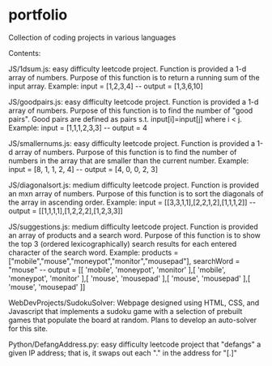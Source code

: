 # portfolio
Collection of coding projects in various languages

Contents:

JS/1dsum.js: easy difficulty leetcode project. Function is provided a 1-d array of numbers. Purpose of this function is to return a running sum of the input array.
Example: input = [1,2,3,4] -- output = [1,3,6,10]

JS/goodpairs.js: easy difficulty leetcode project. Function is provided a 1-d array of numbers. Purpose of this function is to find the number of "good pairs". Good pairs are defined as pairs s.t. input[i]=input[j] where i < j.
Example: input = [1,1,1,2,3,3] -- output = 4

JS/smallernums.js: easy difficulty leetcode project. Function is provided a 1-d array of numbers. Purpose of this function is to find the number of numbers in the array that are smaller than the current number.
Example: input = [8, 1, 1, 2, 4] -- output = [4, 0, 0, 2, 3]

JS/diagonalsort.js: medium difficulty leetcode project. Function is provided an mxn array of numbers. Purpose of this function is to sort the diagonals of the array in ascending order.
Example: input = [[3,3,1,1],[2,2,1,2],[1,1,1,2]] -- output = [[1,1,1,1],[1,2,2,2],[1,2,3,3]]

JS/suggestions.js: medium difficulty leetcode project. Function is provided an array of products and a search word. Purpose of this function is to show the top 3 (ordered lexicographically) search results for each entered character of the search word.
Example: products = ["mobile","mouse","moneypot","monitor","mousepad"], searchWord = "mouse" -- output = [[ 'mobile', 'moneypot', 'monitor' ],[ 'mobile', 'moneypot', 'monitor' ],[ 'mouse', 'mousepad' ],[ 'mouse', 'mousepad' ],[ 'mouse', 'mousepad' ]]

WebDevProjects/SudokuSolver: Webpage designed using HTML, CSS, and Javascript that implements a sudoku game with a selection of prebuilt games that populate the board at random. Plans to develop an auto-solver for this site.

Python/DefangAddress.py: easy difficulty leetcode project that "defangs" a given IP address; that is, it swaps out each "." in the address for "[.]"
